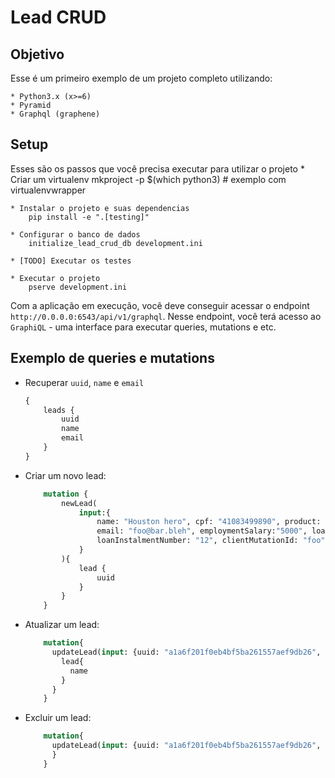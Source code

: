 Lead CRUD
=========

Objetivo
--------

Esse é um primeiro exemplo de um projeto completo utilizando:

    * Python3.x (x>=6)
    * Pyramid
    * Graphql (graphene)


Setup
-----

Esses são os passos que você precisa executar para utilizar o projeto
    * Criar um virtualenv
        mkproject -p $(which python3)  # exemplo com virtualenvwrapper

    * Instalar o projeto e suas dependencias
        pip install -e ".[testing]"

    * Configurar o banco de dados
        initialize_lead_crud_db development.ini

    * [TODO] Executar os testes

    * Executar o projeto
        pserve development.ini


Com a aplicação em execução, você deve conseguir acessar o endpoint `http://0.0.0.0:6543/api/v1/graphql`.
Nesse endpoint, você terá acesso ao `GraphiQL` - uma interface para executar queries, mutations  e etc.


Exemplo de queries e mutations
------------------------------

* Recuperar `uuid`, `name` e `email`

    ```graphql
    {
        leads {
            uuid
            name
            email
        }
    }
    ```

* Criar um novo lead:

    ```graphql
        mutation {
            newLead(
                input:{
                    name: "Houston hero", cpf: "41083499890", product: "lead-app",
                    email: "foo@bar.bleh", employmentSalary:"5000", loanPrincipal: "500000", loanReason: "GimmeMoney",
                    loanInstalmentNumber: "12", clientMutationId: "foo"
                }
            ){
                lead {
                    uuid
                }
            }
        }
    ```

* Atualizar um lead:

    ```graphql
        mutation{
          updateLead(input: {uuid: "a1a6f201f0eb4bf5ba261557aef9db26", name:"Name without typo"}) {
            lead{
              name
            }
          }
        }
    ```

* Excluir um lead:

    ```graphql
        mutation{
          updateLead(input: {uuid: "a1a6f201f0eb4bf5ba261557aef9db26", name:"Name without typo"}) {
          }
        }
    ```
